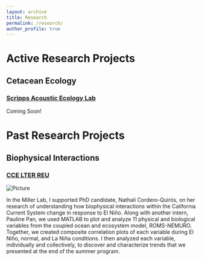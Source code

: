 ```yaml
---
layout: archive
title: Research
permalink: /research/
author_profile: true
---
```

# Active Research Projects

## Cetacean Ecology
### [Scripps Acoustic Ecology Lab](https://sael.ucsd.edu)
Coming Soon!


# Past Research Projects
## Biophysical Interactions
### [CCE LTER REU](https://cce.lternet.edu/education/opportunities/reu)

![Picture](https://lhbalitaan.github.io/files/CCELTER_Flyer.jpg)

In the Miller Lab, I supported PhD candidate, Nathali Cordero-Quirós, on her research of understanding how biophysical interactions within the California Current System change in response to El Niño. Along with another intern, Pauline Pan, we used MATLAB to plot and analyze 11 physical and biological variables from the coupled ocean and ecosystem model, ROMS-NEMURO. Together, we created composite correlation plots of each variable during El Niño, normal, and La Niña conditions. I then analyzed each variable, individually and collectively, to discover and characterize trends that we presented at the end of the summer program.
